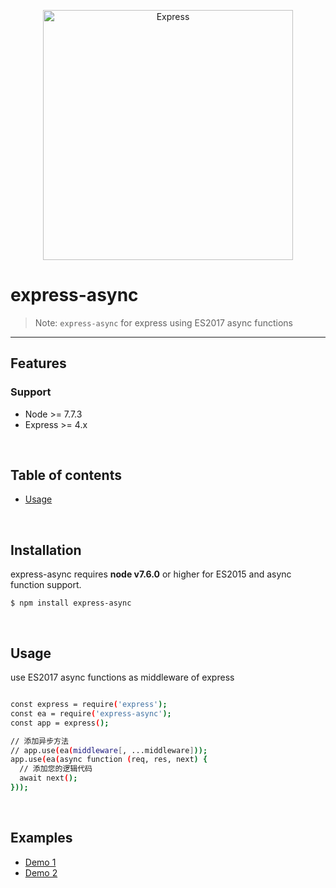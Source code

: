 <p align="center">
  <a href="http://expressjs.com/">
    <img alt="Express" src="https://imgsa.baidu.com/exp/w=480/sign=f7c149382d1f95caa6f593bef9167fc5/0824ab18972bd40755319fbb73899e510eb30985.jpg" width="400"/>
  </a>
</p>
<p align="center">
  <!--
  <a title="CII Best Practices" href="https://bestpractices.coreinfrastructure.org/projects/29"><img src="https://bestpractices.coreinfrastructure.org/projects/29/badge"></a>
  -->
</p>

# express-async

> Note: `express-async` for express using ES2017 async functions

---

## Features

### Support
  * Node >= 7.7.3
  * Express >= 4.x

<br/>

## Table of contents

  - [Usage](#Usage)

<br/>

## Installation

express-async requires __node v7.6.0__ or higher for ES2015 and async function support.

```
$ npm install express-async
```

<br/>

## Usage

use ES2017 async functions as middleware of express

```bash

const express = require('express');
const ea = require('express-async');
const app = express();

// 添加异步方法
// app.use(ea(middleware[, ...middleware]));
app.use(ea(async function (req, res, next) {
  // 添加您的逻辑代码
  await next();
}));

```

<br/>

## Examples
  - [Demo 1](examples/easy-middleware)
  - [Demo 2](examples/complicated-middleware)
